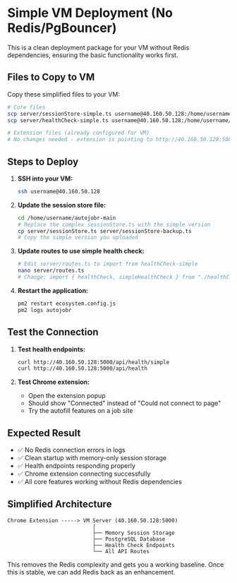 # Simple VM Deployment (No Redis/PgBouncer)

This is a clean deployment package for your VM without Redis dependencies, ensuring the basic functionality works first.

## Files to Copy to VM

Copy these simplified files to your VM:

```bash
# Core files
scp server/sessionStore-simple.ts username@40.160.50.128:/home/username/autojobr-main/server/sessionStore.ts
scp server/healthCheck-simple.ts username@40.160.50.128:/home/username/autojobr-main/server/healthCheck.ts

# Extension files (already configured for VM)
# No changes needed - extension is pointing to http://40.160.50.128:5000
```

## Steps to Deploy

1. **SSH into your VM:**
   ```bash
   ssh username@40.160.50.128
   ```

2. **Update the session store file:**
   ```bash
   cd /home/username/autojobr-main
   # Replace the complex sessionStore.ts with the simple version
   cp server/sessionStore.ts server/sessionStore-backup.ts
   # Copy the simple version you uploaded
   ```

3. **Update routes to use simple health check:**
   ```bash
   # Edit server/routes.ts to import from healthCheck-simple
   nano server/routes.ts
   # Change: import { healthCheck, simpleHealthCheck } from "./healthCheck-simple";
   ```

4. **Restart the application:**
   ```bash
   pm2 restart ecosystem.config.js
   pm2 logs autojobr
   ```

## Test the Connection

1. **Test health endpoints:**
   ```bash
   curl http://40.160.50.128:5000/api/health/simple
   curl http://40.160.50.128:5000/api/health
   ```

2. **Test Chrome extension:**
   - Open the extension popup
   - Should show "Connected" instead of "Could not connect to page"
   - Try the autofill features on a job site

## Expected Result

- ✅ No Redis connection errors in logs
- ✅ Clean startup with memory-only session storage
- ✅ Health endpoints responding properly
- ✅ Chrome extension connecting successfully
- ✅ All core features working without Redis dependencies

## Simplified Architecture

```
Chrome Extension -----> VM Server (40.160.50.128:5000)
                           |
                           ├── Memory Session Storage
                           ├── PostgreSQL Database
                           ├── Health Check Endpoints
                           └── All API Routes
```

This removes the Redis complexity and gets you a working baseline. Once this is stable, we can add Redis back as an enhancement.